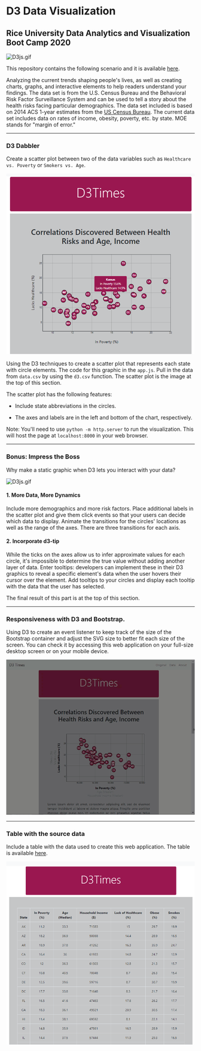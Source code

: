 # D3 Data Visualization


## Rice University Data Analytics and Visualization Boot Camp 2020

![D3js.gif](Images/D3js.gif)


This repository contains the following scenario and it is available [here](https://gpivaro.github.io/D3-Challenge/).


Analyzing the current trends shaping people's lives, as well as creating charts, graphs, and interactive elements to help readers understand your findings.
The data set is from the U.S. Census Bureau and the Behavioral Risk Factor Surveillance System and can be used to tell a story about the health risks facing particular demographics. The data set included is based on 2014 ACS 1-year estimates from the [US Census Bureau](https://data.census.gov/cedsci/). The current data set includes data on rates of income, obesity, poverty, etc. by state. MOE stands for "margin of error."

- - -

### D3 Dabbler

Create a scatter plot between two of the data variables such as `Healthcare vs. Poverty` or `Smokers vs. Age`.

![Part_1.png](Images/Part_1.png)

Using the D3 techniques to create a scatter plot that represents each state with circle elements. The code for this graphic in the `app.js`. Pull in the data from `data.csv` by using the `d3.csv` function. The scatter plot is the image at the top of this section.

The scatter plot has the following features:

* Include state abbreviations in the circles.

* The axes and labels are in the left and bottom of the chart, respectively.

Note: You'll need to use `python -m http.server` to run the visualization. This will host the page at `localhost:8000` in your web browser.

- - -

### Bonus: Impress the Boss

Why make a static graphic when D3 lets you interact with your data?

![D3js.gif](Images/D3js.gif)


#### 1. More Data, More Dynamics

Include more demographics and more risk factors. Place additional labels in the scatter plot and give them click events so that your users can decide which data to display. Animate the transitions for the circles' locations as well as the range of the axes. There are three transitions for each axis.

#### 2. Incorporate d3-tip

While the ticks on the axes allow us to infer approximate values for each circle, it's impossible to determine the true value without adding another layer of data. Enter tooltips: developers can implement these in their D3 graphics to reveal a specific element's data when the user hovers their cursor over the element. Add tooltips to your circles and display each tooltip with the data that the user has selected.

The final result of this part is at the top of this section.

- - -

### Responsiveness with D3 and Bootstrap.

Using D3 to create an event listener to keep track of the size of the Bootstrap container and adjust the SVG size to better fit each size of the screen. You can check it by accessing this web application on your full-size desktop screen or on your mobile device.

![D3_responsive.gif](Images/D3_responsive.gif)

- - -

### Table with the source data

Include a table with the data used to create this web application. The table is available [here](https://gpivaro.github.io/D3-Challenge/table-data.html).

![Data.png](Images/Data.png)
